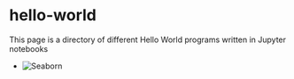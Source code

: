 # hello-world
This page is a directory of different Hello World programs written in Jupyter notebooks


* ![Seaborn](https://github.com/marxav/hello-world-python/seaborn.ipynb"Seaborn")
